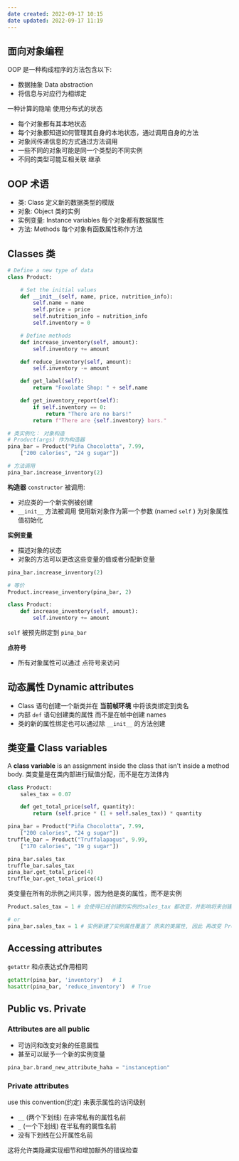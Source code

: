 ```yaml
---
date created: 2022-09-17 10:15
date updated: 2022-09-17 11:19
---
```


## 面向对象编程

OOP 是一种构成程序的方法包含以下:

- 数据抽象 Data abstraction
- 将信息与对应行为相绑定

一种计算的隐喻 使用分布式的状态

- 每个对象都有其本地状态
- 每个对象都知道如何管理其自身的本地状态，通过调用自身的方法
- 对象间传递信息的方式通过方法调用
- 一些不同的对象可能是同一个类型的不同实例
- 不同的类型可能互相关联 继承

## OOP 术语

- 类: Class 定义新的数据类型的模版
- 对象: Object 类的实例
- 实例变量: Instance variables 每个对象都有数据属性
- 方法: Methods 每个对象有函数属性称作方法

## Classes 类

```python
# Define a new type of data
class Product:

    # Set the initial values
    def __init__(self, name, price, nutrition_info):
        self.name = name
        self.price = price
        self.nutrition_info = nutrition_info
        self.inventory = 0

    # Define methods
    def increase_inventory(self, amount):
        self.inventory += amount

    def reduce_inventory(self, amount):
        self.inventory -= amount

    def get_label(self):
        return "Foxolate Shop: " + self.name

    def get_inventory_report(self):
        if self.inventory == 0:
            return "There are no bars!"
        return f"There are {self.inventory} bars."
```

```python
# 类实例化： 对象构造
# Product(args) 作为构造器
pina_bar = Product("Piña Chocolotta", 7.99,
    ["200 calories", "24 g sugar"])

# 方法调用
pina_bar.increase_inventory(2)
```

**构造器** `constructor` 被调用:

- 对应类的一个新实例被创建
- `__init__` 方法被调用 使用新对象作为第一个参数 (named `self` ) 为对象属性值初始化

**实例变量**

- 描述对象的状态
- 对象的方法可以更改这些变量的值或者分配新变量

```python
pina_bar.increase_inventory(2)

# 等价
Product.increase_inventory(pina_bar, 2)
```

```python
class Product:
    def increase_inventory(self, amount):
        self.inventory += amount
```

`self` 被预先绑定到 `pina_bar`

**点符号**

- 所有对象属性可以通过 点符号来访问

## 动态属性 Dynamic attributes

- Class 语句创建一个新类并在 **当前帧环境** 中将该类绑定到类名
- 内部 `def` 语句创建类的属性 而不是在帧中创建 names
- 类的新的属性绑定也可以通过除 `__init__` 的方法创建

## 类变量 Class variables

A **class variable** is an assignment inside the class that isn't inside a method body. 类变量是在类内部进行赋值分配，而不是在方法体内

```python
class Product:
    sales_tax = 0.07

    def get_total_price(self, quantity):
        return (self.price * (1 + self.sales_tax)) * quantity

pina_bar = Product("Piña Chocolotta", 7.99,
    ["200 calories", "24 g sugar"])
truffle_bar = Product("Truffalapagus", 9.99,
    ["170 calories", "19 g sugar"])

pina_bar.sales_tax
truffle_bar.sales_tax
pina_bar.get_total_price(4)
truffle_bar.get_total_price(4)
```

类变量在所有的示例之间共享，因为他是类的属性，而不是实例

```python
Product.sales_tax = 1 # 会使得已经创建的实例的sales_tax 都改变，并影响将来创建的

# or
pina_bar.sales_tax = 1 # 实例新建了实例属性覆盖了 原来的类属性, 因此 再改变 Product.sales_tax 也不会影响它，它自己改变也不会影响原来的类属性
```

## Accessing attributes

`getattr` 和点表达式作用相同

```python
getattr(pina_bar, 'inventory')   # 1
hasattr(pina_bar, 'reduce_inventory')  # True
```

## Public vs. Private

### Attributes are all public

- 可访问和改变对象的任意属性
- 甚至可以赋予一个新的实例变量

```python
pina_bar.brand_new_attribute_haha = "instanception"
```

### Private attributes

use this convention(约定) 来表示属性的访问级别

- `__` (两个下划线) 在非常私有的属性名前
- `_` (一个下划线) 在半私有的属性名前
- 没有下划线在公开属性名前

这将允许类隐藏实现细节和增加额外的错误检查
